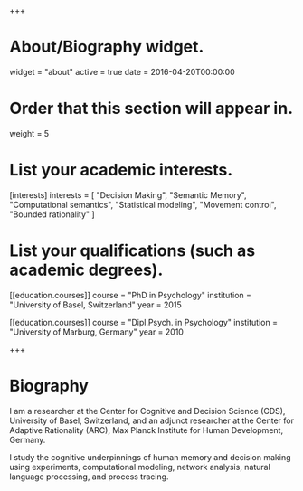 +++
# About/Biography widget.
widget = "about"
active = true
date = 2016-04-20T00:00:00

# Order that this section will appear in.
weight = 5

# List your academic interests.
[interests]
  interests = [
    "Decision Making",
    "Semantic Memory",
    "Computational semantics",
    "Statistical modeling",
    "Movement control",
    "Bounded rationality"
  ]

# List your qualifications (such as academic degrees).
[[education.courses]]
  course = "PhD in Psychology"
  institution = "University of Basel, Switzerland"
  year = 2015

[[education.courses]]
  course = "Dipl.Psych. in Psychology"
  institution = "University of Marburg, Germany"
  year = 2010

+++

# Biography

I am a researcher at the Center for Cognitive and Decision Science (CDS), University of Basel, Switzerland, and an adjunct researcher at the Center for Adaptive Rationality (ARC), Max Planck Institute for Human Development, Germany.

I study the cognitive underpinnings of human memory and decision making using experiments, computational modeling, network analysis, natural language processing, and process tracing.
